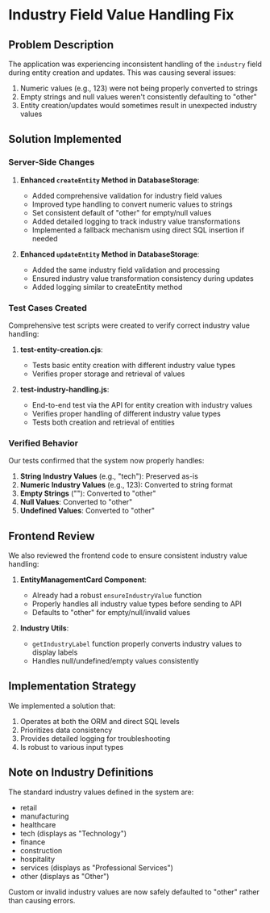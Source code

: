 # Industry Field Value Handling Fix

## Problem Description

The application was experiencing inconsistent handling of the `industry` field during entity creation and updates. This was causing several issues:

1. Numeric values (e.g., 123) were not being properly converted to strings
2. Empty strings and null values weren't consistently defaulting to "other"
3. Entity creation/updates would sometimes result in unexpected industry values

## Solution Implemented

### Server-Side Changes

1. **Enhanced `createEntity` Method in DatabaseStorage**:
   - Added comprehensive validation for industry field values
   - Improved type handling to convert numeric values to strings
   - Set consistent default of "other" for empty/null values
   - Added detailed logging to track industry value transformations
   - Implemented a fallback mechanism using direct SQL insertion if needed

2. **Enhanced `updateEntity` Method in DatabaseStorage**:
   - Added the same industry field validation and processing 
   - Ensured industry value transformation consistency during updates
   - Added logging similar to createEntity method

### Test Cases Created

Comprehensive test scripts were created to verify correct industry value handling:

1. **test-entity-creation.cjs**:
   - Tests basic entity creation with different industry value types
   - Verifies proper storage and retrieval of values

2. **test-industry-handling.js**:
   - End-to-end test via the API for entity creation with industry values
   - Verifies proper handling of different industry value types
   - Tests both creation and retrieval of entities

### Verified Behavior

Our tests confirmed that the system now properly handles:

1. **String Industry Values** (e.g., "tech"): Preserved as-is
2. **Numeric Industry Values** (e.g., 123): Converted to string format
3. **Empty Strings** (""): Converted to "other"
4. **Null Values**: Converted to "other"
5. **Undefined Values**: Converted to "other"

## Frontend Review

We also reviewed the frontend code to ensure consistent industry value handling:

1. **EntityManagementCard Component**:
   - Already had a robust `ensureIndustryValue` function
   - Properly handles all industry value types before sending to API
   - Defaults to "other" for empty/null/invalid values

2. **Industry Utils**:
   - `getIndustryLabel` function properly converts industry values to display labels
   - Handles null/undefined/empty values consistently

## Implementation Strategy

We implemented a solution that:
1. Operates at both the ORM and direct SQL levels
2. Prioritizes data consistency
3. Provides detailed logging for troubleshooting
4. Is robust to various input types

## Note on Industry Definitions

The standard industry values defined in the system are:
- retail
- manufacturing  
- healthcare
- tech (displays as "Technology")
- finance
- construction
- hospitality
- services (displays as "Professional Services")
- other (displays as "Other")

Custom or invalid industry values are now safely defaulted to "other" rather than causing errors.